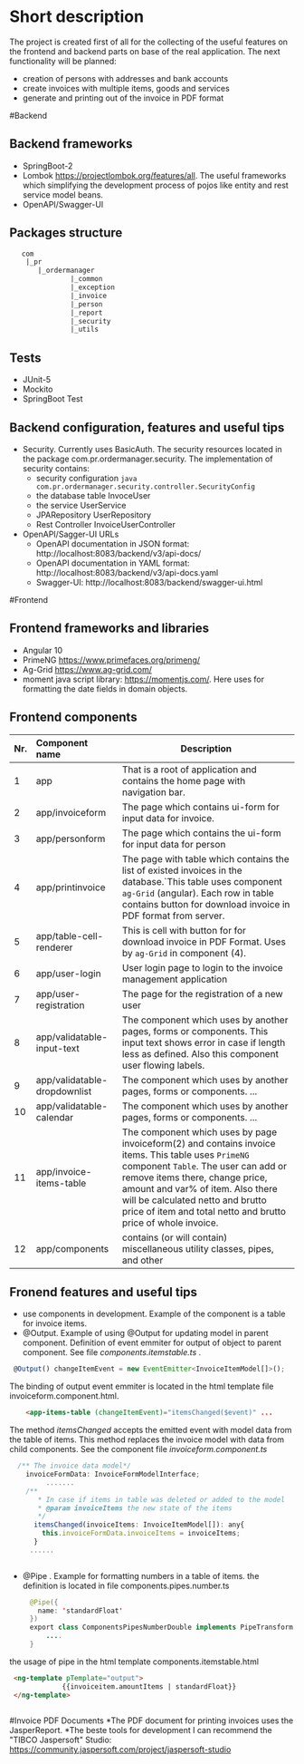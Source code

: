 # Short description
The project is created first of all  for the collecting of the useful features  on the frontend 
and backend parts on base of the real application. 
The next functionality will be planned:
 - creation of persons with addresses and bank accounts
 - create invoices with multiple items, goods and services
 - generate and printing out of the invoice in PDF format
 
#Backend
## Backend frameworks
- SpringBoot-2 
- Lombok https://projectlombok.org/features/all. The useful frameworks which simplifying the development process of pojos like  entity and rest
  service model beans.
- OpenAPI/Swagger-UI
## Packages structure
```diff
   com
    |_pr
       |_ordermanager
               |_common
               |_exception
               |_invoice
               |_person
               |_report
               |_security
               |_utils 
```
## Tests
 * JUnit-5
 * Mockito
 * SpringBoot Test  

## Backend configuration, features and useful tips 
- Security. 
   Currently uses BasicAuth. The security resources located in the package com.pr.ordermanager.security.
     The implementation of security contains:
    * security configuration ```java com.pr.ordermanager.security.controller.SecurityConfig```
    * the database table InvoceUser 
    * the service UserService 
    * JPARepository UserRepository  
    * Rest Controller  InvoiceUserController
- OpenAPI/Sagger-UI URLs
  * OpenAPI documentation in JSON format: http://localhost:8083/backend/v3/api-docs/
  * OpenAPI documentation in YAML format: http://localhost:8083/backend/v3/api-docs.yaml
  * Swagger-UI: http://localhost:8083/backend/swagger-ui.html

  
#Frontend

## Frontend frameworks and libraries
- Angular 10
- PrimeNG https://www.primefaces.org/primeng/
- Ag-Grid https://www.ag-grid.com/
- moment java script library: https://momentjs.com/. Here uses for formatting the date fields in domain objects.

## Frontend components
|Nr.|Component name|Description|
|---|:--------------|-----------|
|1|app| That is a root of application and contains the home page with navigation bar. |
|2|app/invoiceform| The page which contains ui-form for input data for invoice.|
|3|app/personform|The page which contains the ui-form for input data for person|
|4|app/printinvoice|The page with table which contains the list of existed invoices in the database.`This table uses component ``ag-Grid`` (angular). Each row in table contains button for download invoice in PDF format from server.  |
|5|app/table-cell-renderer| This is cell with button for for download invoice in PDF Format. Uses by ``ag-Grid`` in component (4).    
|6|app/user-login|User login page to login to the invoice management application|
|7|app/user-registration| The page for the registration of a new user|
|8|app/validatable-input-text|The component which uses by another pages, forms or components. This input text shows error in case if length less as defined. Also this component user flowing labels. |
|9|app/validatable-dropdownlist|The component which uses by another pages, forms or components. ...|
|10|app/validatable-calendar|The component which uses by another pages, forms or components. ...|
|11|app/invoice-items-table|The component which uses by page invoiceform(2) and contains invoice items. This table uses ```PrimeNG``` component ``Table``.  The user can add or remove items there, change price, amount and var% of item. Also there will be calculated netto and brutto price of item and total netto and brutto price of whole invoice. |
|12|app/components|contains (or will contain) miscellaneous utility classes, pipes, and other|
 


## Fronend features and useful tips
 - use components in development. Example of the component is a table for invoice items.
 - @Output. Example of using @Output for updating model in parent component. 
   Definition of event emmiter for output of object to parent component. See file *components.itemstable.ts* .  
 ```javascript
  @Output() changeItemEvent = new EventEmitter<InvoiceItemModel[]>();
 ```
  The binding  of output event emmiter is located in the html template file invoiceform.component.html. 
  ```html
      <app-items-table (changeItemEvent)="itemsChanged($event)" ...
  ```
  The method *itemsChanged* accepts the emitted event with model data from the table of items.
  This method replaces the invoice model with data from child components.
  See the component file *invoiceform.component.ts*
  ```javascript
    /** The invoice data model*/
      invoiceFormData: InvoiceFormModelInterface;
           .......
      /**
         * In case if items in table was deleted or added to the model
         * @param invoiceItems the new state of the items
         */
        itemsChanged(invoiceItems: InvoiceItemModel[]): any{
          this.invoiceFormData.invoiceItems = invoiceItems;
        }
       ......
       
  ```
 - @Pipe . Example for formatting numbers in a table of items.
  the definition is located in file components.pipes.number.ts
 ```java
      @Pipe({
        name: 'standardFloat'
      })
      export class ComponentsPipesNumberDouble implements PipeTransform {
          ....
      }
  ```
  the usage of pipe in the html template components.itemstable.html
  
``` html
 <ng-template pTemplate="output">
             {{invoiceitem.amountItems | standardFloat}}
 </ng-template>
   
```
#Invoice PDF Documents
*The PDF document for printing invoices uses the JasperReport. 
*The beste tools for development I can recommend the "TIBCO Jaspersoft" Studio: https://community.jaspersoft.com/project/jaspersoft-studio






 
